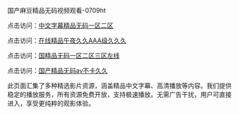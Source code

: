 国产麻豆精品无码视频观看-0709ht

点击访问：<a href="https://heiliaoga6s9v.pages.dev">中文字幕精品无码一区二区</a>

点击访问：<a href="https://heiliaoow5kzm.pages.dev">在线精品午夜久久AAA级久久久</a>

点击访问：<a href="https://heiliao2dmwwy.pages.dev">国精品无码一区二区三区左线</a>

点击访问：<a href="https://heiliaoll4qsx.pages.dev">国产精品无码av不卡久久</a>

此页面汇集了多种精选影片资源，涵盖精品中文字幕、高清播放等内容。我们提供稳定的播放服务，所有资源免费开放，支持极速播放。无需广告干扰，用户可直接进入，享受更纯粹的观影体验。

<span style="display:none;">[Canonical link](https://github.com/hay20250709/hay3 ）</span>
